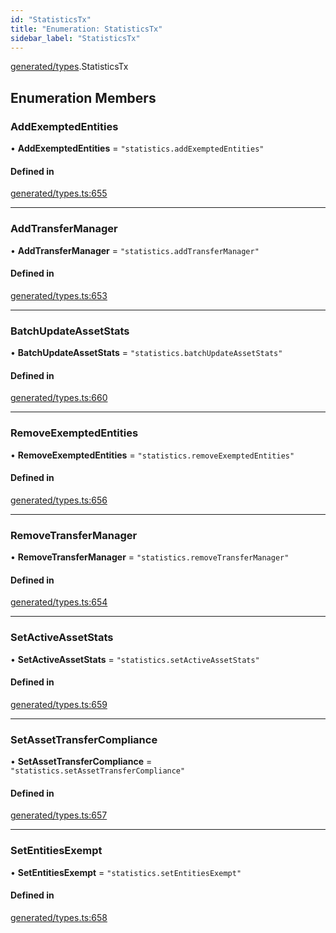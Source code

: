```yaml
---
id: "StatisticsTx"
title: "Enumeration: StatisticsTx"
sidebar_label: "StatisticsTx"
---
```


[generated/types](../../../../modules/Generated/Types/Types.md).StatisticsTx

## Enumeration Members

### AddExemptedEntities

• **AddExemptedEntities** = ``"statistics.addExemptedEntities"``

#### Defined in

[generated/types.ts:655](https://github.com/PolymeshAssociation/polymesh-sdk/blob/95e180d2/src/generated/types.ts#L655)

___

### AddTransferManager

• **AddTransferManager** = ``"statistics.addTransferManager"``

#### Defined in

[generated/types.ts:653](https://github.com/PolymeshAssociation/polymesh-sdk/blob/95e180d2/src/generated/types.ts#L653)

___

### BatchUpdateAssetStats

• **BatchUpdateAssetStats** = ``"statistics.batchUpdateAssetStats"``

#### Defined in

[generated/types.ts:660](https://github.com/PolymeshAssociation/polymesh-sdk/blob/95e180d2/src/generated/types.ts#L660)

___

### RemoveExemptedEntities

• **RemoveExemptedEntities** = ``"statistics.removeExemptedEntities"``

#### Defined in

[generated/types.ts:656](https://github.com/PolymeshAssociation/polymesh-sdk/blob/95e180d2/src/generated/types.ts#L656)

___

### RemoveTransferManager

• **RemoveTransferManager** = ``"statistics.removeTransferManager"``

#### Defined in

[generated/types.ts:654](https://github.com/PolymeshAssociation/polymesh-sdk/blob/95e180d2/src/generated/types.ts#L654)

___

### SetActiveAssetStats

• **SetActiveAssetStats** = ``"statistics.setActiveAssetStats"``

#### Defined in

[generated/types.ts:659](https://github.com/PolymeshAssociation/polymesh-sdk/blob/95e180d2/src/generated/types.ts#L659)

___

### SetAssetTransferCompliance

• **SetAssetTransferCompliance** = ``"statistics.setAssetTransferCompliance"``

#### Defined in

[generated/types.ts:657](https://github.com/PolymeshAssociation/polymesh-sdk/blob/95e180d2/src/generated/types.ts#L657)

___

### SetEntitiesExempt

• **SetEntitiesExempt** = ``"statistics.setEntitiesExempt"``

#### Defined in

[generated/types.ts:658](https://github.com/PolymeshAssociation/polymesh-sdk/blob/95e180d2/src/generated/types.ts#L658)

